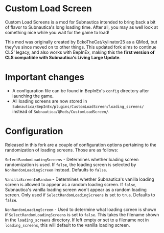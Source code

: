 # Custom Load Screen

Custom Load Screens is a mod for Subnautica intended to bring back a bit of flavor to Subnautica's long loading time. After all, you may as well look at something nice while you wait for the game to load!

This mod was originally created by EckoTheCat/kylinator25 as a QMod, but they've since moved on to other things. This updated fork aims to continue CLS' legacy, and also works with BepInEx, making this the **first version of CLS compatible with Subnautica's Living Large Update**.

# Important changes
 - A configuration file can be found in BepInEx's `config` directory after launching the game.
 - All loading screens are now stored in `Subnautica/BepInEx/plugins/CustomLoadScreen/loading_screens/` instead of `Subnautica/QMods/CustomLoadScreen/`.

# Configuration

Released in this fork are a couple of configuration options pertaining to the randomization of loading screens. Those are as follows:

`SelectRandomLoadingScreens` - Determines whether loading screen randomization is used. If `false`, the loading screen is selected by `NonRandomLoadingScreen` instead. Defaults to `false`.

`VanillaScreenInRandom` - Determines whether Subnautica's vanilla loading screen is allowed to appear as a random loading screen. If `false`, Subnautica's vanilla loading screen won't appear as a random loading screen. Only used if `SelectRandomLoadingScreens` is set to `true`. Defaults to `false`.

`NonRandomLoadingScreen` - Used to determine what loading screen is shown if `SelectRandomLoadingScreens` is set to `false`. This takes the filename shown in the `loading_screens` directory. If left empty or set to a filename not in `loading_screens`, this will default to the vanilla loading screen.
